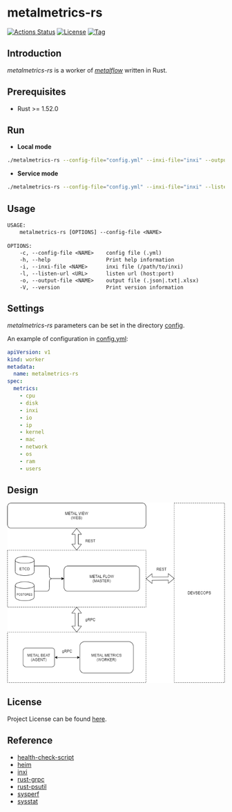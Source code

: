 # metalmetrics-rs

[![Actions Status](https://github.com/craftslab/metalmetrics-rs/workflows/CI/badge.svg?branch=master&event=push)](https://github.com/craftslab/metalmetrics-rs/actions?query=workflow%3ACI)
[![License](https://img.shields.io/github/license/craftslab/metalmetrics-rs.svg?color=brightgreen)](https://github.com/craftslab/metalmetrics-rs/blob/master/LICENSE)
[![Tag](https://img.shields.io/github/tag/craftslab/metalmetrics-rs.svg?color=brightgreen)](https://github.com/craftslab/metalmetrics-rs/tags)



## Introduction

*metalmetrics-rs* is a worker of *[metalflow](https://github.com/craftslab/metalflow/)* written in Rust.



## Prerequisites

- Rust >= 1.52.0



## Run

- **Local mode**

```bash
./metalmetrics-rs --config-file="config.yml" --inxi-file="inxi" --output-file="output.json"
```



- **Service mode**

```bash
./metalmetrics-rs --config-file="config.yml" --inxi-file="inxi" --listen-url="127.0.0.1:9090"
```



## Usage

```
USAGE:
    metalmetrics-rs [OPTIONS] --config-file <NAME>

OPTIONS:
    -c, --config-file <NAME>    config file (.yml)
    -h, --help                  Print help information
    -i, --inxi-file <NAME>      inxi file (/path/to/inxi)
    -l, --listen-url <URL>      listen url (host:port)
    -o, --output-file <NAME>    output file (.json|.txt|.xlsx)
    -V, --version               Print version information
```



## Settings

*metalmetrics-rs* parameters can be set in the directory [config](https://github.com/craftslab/metalmetrics-rs/blob/master/src/config).

An example of configuration in [config.yml](https://github.com/craftslab/metalmetrics-rs/blob/master/src/config/config.yml):

```yaml
apiVersion: v1
kind: worker
metadata:
  name: metalmetrics-rs
spec:
  metrics:
    - cpu
    - disk
    - inxi
    - io
    - ip
    - kernel
    - mac
    - network
    - os
    - ram
    - users
```



## Design

![design](design.png)



## License

Project License can be found [here](LICENSE).



## Reference

- [health-check-script](https://github.com/SimplyLinuxFAQ/health-check-script)
- [heim](https://github.com/heim-rs/heim)
- [inxi](https://github.com/smxi/inxi)
- [rust-grpc](https://gist.github.com/craftslab/c1b0e5c7f670d6f42a3623d04fddf8c1)
- [rust-psutil](https://github.com/rust-psutil/rust-psutil)
- [sysperf](https://github.com/iandk/sysperf)
- [sysstat](https://github.com/sysstat/sysstat)
